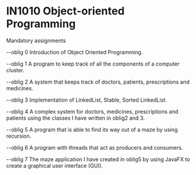# IN1010 Object-oriented Programming

Mandatory assignments

--oblig 0 Introduction of Object Oriented Programming.

--oblig 1 A program to keep track of all the components of a computer cluster.

--oblig 2 A system that keeps track of doctors, patients, prescriptions and medicines.

--oblig 3 Implementation of LinkedList, Stable, Sorted LinkedList.

--oblig 4 A complex system for doctors, medicines, prescriptions and patients using the classes I have written in oblig2 and 3.

--oblig 5 A program that is able to find its way out of a maze by using recursion. 

--oblig 6 A program with threads that act as producers and consumers.

--oblig 7 The maze application I have created in oblig5 by using JavaFX to create a graphical user interface (GUI).


